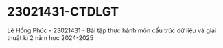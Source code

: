 # 23021431-CTDLGT
Lê Hồng Phúc - 23021431 - Bài tập thực hành môn cấu trúc dữ liệu và giải thuật kì 2 năm học 2024-2025
